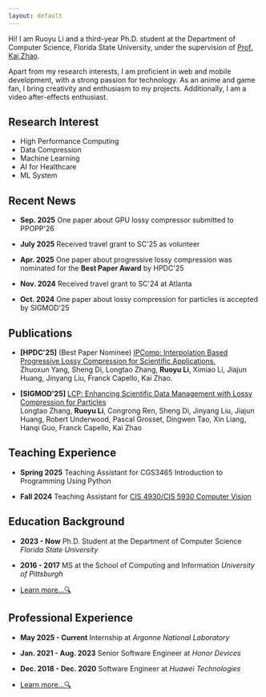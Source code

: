 ```yaml
---
layout: default
---
```


Hi! I am Ruoyu Li and a third-year Ph.D. student at the Department of Computer Science, Florida State University, under the supervision of [Prof. Kai Zhao](https://ayzk.github.io/).

Apart from my research interests, I am proficient in web and mobile development, with a strong passion for technology. As an anime and game fan, I bring creativity and enthusiasm to my projects. Additionally, I am a video after-effects enthusiast.



## Research Interest
- High Performance Computing
- Data Compression
- Machine Learning
- AI for Healthcare
- ML System

## Recent News
- **Sep. 2025** One paper about GPU lossy compressor submitted to PPOPP'26

- **July 2025** Received travel grant to SC'25 as volunteer

- **Apr. 2025** One paper about progressive lossy compression was nominated for the **Best Paper Award** by HPDC'25

- **Nov. 2024** Received travel grant to SC'24 at Atlanta

- **Oct. 2024** One paper about lossy compression for particles is accepted by SIGMOD'25 

## Publications
- **[HPDC'25]** (Best Paper Nominee) [IPComp: Interpolation Based Progressive Lossy Compression for Scientific Applications.](https://arxiv.org/pdf/2502.04093)<br>
Zhuoxun Yang, Sheng Di, Longtao Zhang, **Ruoyu Li**, Ximiao Li, Jiajun Huang, Jinyang Liu, Franck Capello, Kai Zhao.

- **[SIGMOD'25]** [LCP: Enhancing Scientific Data Management with Lossy Compression for Particles](https://arxiv.org/abs/2411.00761)<br>
Longtao Zhang, **Ruoyu Li**, Congrong Ren, Sheng Di, Jinyang Liu, Jiajun Huang, Robert Underwood, Pascal Grosset, Dingwen Tao, Xin Liang, Hanqi Guo, Franck Capello, Kai Zhao

## Teaching Experience
- **Spring 2025**  Teaching Assistant for CGS3465 Introduction to Programming Using Python

- **Fall 2024** Teaching Assistant for [CIS 4930/CIS 5930 Computer Vision](https://gaosh.github.io/courses/computer_vision_fall24/)

## Education Background
- **2023 - Now** Ph.D. Student at the Department of Computer Science *Florida State University*

- **2016 - 2017** MS at the School of Computing and Information *University of Pittsburgh*

- <p><a href="https://www.linkedin.com/in/ruoyuli/" target="_blank">Learn more...🔍</a></p>


## Professional Experience
- **May 2025 - Current** Internship at *Argonne National Laboratory*

- **Jan. 2021 - Aug. 2023** Senior Software Engineer at *Honor Devices*

- **Dec. 2018 - Dec. 2020** Software Engineer at *Huawei Technologies*

- <p><a href="https://www.linkedin.com/in/ruoyuli/" target="_blank">Learn more...🔍</a></p>
